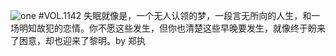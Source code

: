 ![one](http://image.wufazhuce.com/Fry5WcX5GDiiM4mjBfHWzUGWC1Ak)
#VOL.1142
失眠就像是，一个无人认领的梦，一段言无所向的人生，和一场明知故犯的恋情。你不愿这些发生，但你也清楚这些早晚要发生，就像终于盼来了困意，却也迎来了黎明。by 郑执